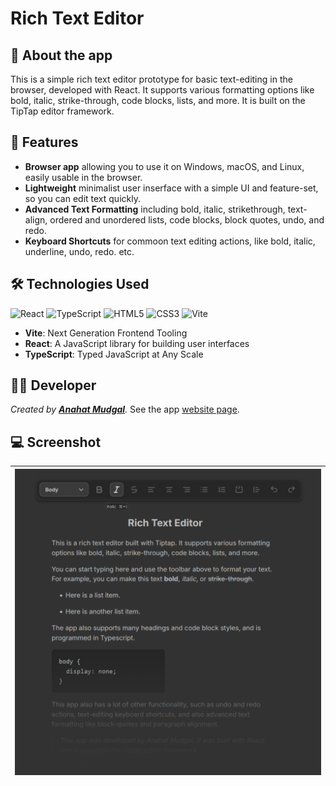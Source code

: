 # Rich Text Editor

## 📝 About the app

This is a simple rich text editor prototype for basic text-editing in the browser, developed with React.
It supports various formatting options like bold, italic, strike-through, code blocks, lists, and more. It is built on the TipTap editor framework.

## 🚀 Features

- **Browser app** allowing you to use it on Windows, macOS, and Linux, easily usable in the browser.
- **Lightweight** minimalist user inserface with a simple UI and feature-set, so you can edit text quickly.
- **Advanced Text Formatting** including bold, italic, strikethrough, text-align, ordered and unordered lists, code blocks, block quotes, undo, and redo.
- **Keyboard Shortcuts** for commoon text editing actions, like bold, italic, underline, undo, redo. etc.

## 🛠️ Technologies Used

![React](https://img.shields.io/badge/-React-05122A?style=flat-square&logo=React&color=2a2e34)
![TypeScript](https://img.shields.io/badge/-TypeScript-05122A?style=flat-square&logo=TypeScript&color=2a2e34)
![HTML5](https://img.shields.io/badge/-HTML5-05122A?style=flat-square&logo=HTML5&color=2a2e34)
![CSS3](https://img.shields.io/badge/-CSS3-05122A?style=flat-square&logo=CSS3&color=2a2e34)
![Vite](https://img.shields.io/badge/-Vite-05122A?style=flat-square&logo=Vite&color=2a2e34)

- **Vite**: Next Generation Frontend Tooling
- **React**: A JavaScript library for building user interfaces
- **TypeScript**: Typed JavaScript at Any Scale

## 👩‍💻 Developer

_Created by **[Anahat Mudgal](https://www.AnahatMudgal.com)**._
See the app [website page](https://www.AnahatMudgal.com/development/rich-text-editor).

## 💻 Screenshot

| ![Welcome Screenshot](./images/RichTextEditor-Screenshot.png) |
| :-----------------------------------------------------------: |
